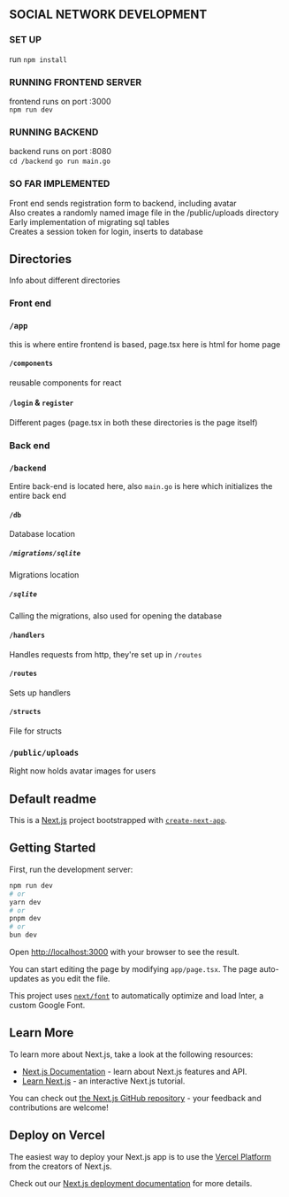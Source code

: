 ## SOCIAL NETWORK DEVELOPMENT

### SET UP

run `npm install`

### RUNNING FRONTEND SERVER

frontend runs on port :3000  
`npm run dev`

### RUNNING BACKEND

backend runs on port :8080  
`cd /backend`
`go run main.go`

### SO FAR IMPLEMENTED

Front end sends registration form to backend, including avatar  
Also creates a randomly named image file in the /public/uploads directory  
Early implementation of migrating sql tables  
Creates a session token for login, inserts to database

## Directories

Info about different directories

### Front end

### `/app`

this is where entire frontend is based, page.tsx here is html for home page

#### `/components`

reusable components for react

#### `/login` & `register`

Different pages (page.tsx in both these directories is the page itself)

### Back end

### `/backend`

Entire back-end is located here, also `main.go` is here which initializes the entire back end

#### `/db`

Database location

##### `/migrations/sqlite`

Migrations location

##### `/sqlite`

Calling the migrations, also used for opening the database

#### `/handlers`

Handles requests from http, they're set up in `/routes`

#### `/routes`

Sets up handlers

#### `/structs`

File for structs

### `/public/uploads`

Right now holds avatar images for users

## Default readme

This is a [Next.js](https://nextjs.org/) project bootstrapped with [`create-next-app`](https://github.com/vercel/next.js/tree/canary/packages/create-next-app).

## Getting Started

First, run the development server:

```bash
npm run dev
# or
yarn dev
# or
pnpm dev
# or
bun dev
```

Open [http://localhost:3000](http://localhost:3000) with your browser to see the result.

You can start editing the page by modifying `app/page.tsx`. The page auto-updates as you edit the file.

This project uses [`next/font`](https://nextjs.org/docs/basic-features/font-optimization) to automatically optimize and load Inter, a custom Google Font.

## Learn More

To learn more about Next.js, take a look at the following resources:

- [Next.js Documentation](https://nextjs.org/docs) - learn about Next.js features and API.
- [Learn Next.js](https://nextjs.org/learn) - an interactive Next.js tutorial.

You can check out [the Next.js GitHub repository](https://github.com/vercel/next.js/) - your feedback and contributions are welcome!

## Deploy on Vercel

The easiest way to deploy your Next.js app is to use the [Vercel Platform](https://vercel.com/new?utm_medium=default-template&filter=next.js&utm_source=create-next-app&utm_campaign=create-next-app-readme) from the creators of Next.js.

Check out our [Next.js deployment documentation](https://nextjs.org/docs/deployment) for more details.

